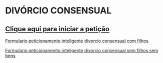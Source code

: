 # **DIVÓRCIO CONSENSUAL**

## [Clique aqui para iniciar a petição](https://docs.google.com/forms/d/e/1FAIpQLSfsq3CMKW5SRYmGxGGcUcmjmDHfzc-hhtrKtHr3KrzwlntV1A/viewform?usp=sf_link)

[Formulario peticionamento inteligente divorcio consensual com filhos](https://github.com/AndreaCNW/DivorcioOnline/blob/master/files/Formulario%20peticionamento%20inteligente%20divorcio%20consensual%20com%20filhos.pdf)

[Formulario peticionamento inteligente divorcio consensual sem filhos sem bens](https://github.com/AndreaCNW/DivorcioOnline/blob/master/files/Formulario%20peticionamento%20inteligente%20divorcio%20consensual%20sem%20filhos%20sem%20bens.pdf)
